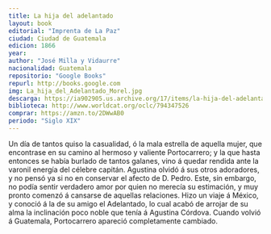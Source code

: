 ```yaml
---
title: La hija del adelantado
layout: book
editorial: "Imprenta de La Paz"
ciudad: Ciudad de Guatemala
edicion: 1866
year: 
author: "José Milla y Vidaurre"
nacionalidad: Guatemala
repositorio: "Google Books"
repurl: http://books.google.com 
img: La_hija_del_Adelantado_Morel.jpg
descarga: https://ia902905.us.archive.org/17/items/la-hija-del-adelantado-de-jose-milla-pdf/la-hija-del-adelantado-de-jose-milla%20PDF.pdf
biblioteca: http://www.worldcat.org/oclc/794347526
comprar: https://amzn.to/2DWwAB0
periodo: "Siglo XIX"
---
```

 
Un día de tantos quiso la casualidad, ó la mala estrella de aquella mujer, que encontrase en su camino al hermoso y valiente Portocarrero; y la que hasta entonces se había burlado de tantos galanes, vino á quedar rendida ante la varonil energía del célebre capitán. Agustina olvidó á sus otros adoradores, y no pensó ya si no en conservar el afecto de D. Pedro. Este, sin embargo, no podía sentir verdadero amor por quien no merecía su estimación, y muy pronto comenzó á cansarse de aquellas relaciones. Hizo un viaje á México, y conoció á la de su amigo el Adelantado, lo cual acabó de arrojar de su alma la inclinación poco noble que tenía á Agustina Córdova. Cuando volvió á Guatemala, Portocarrero apareció completamente cambiado.
